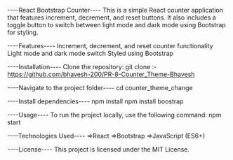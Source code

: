 ----React Bootstrap Counter----
This is a simple React counter application that features increment, decrement, and reset buttons. It also includes a toggle button to switch between light mode and dark mode using Bootstrap for styling.

----Features----
  Increment, decrement, and reset counter functionality
  Light mode and dark mode switch
  Styled using Bootstrap

----Installation----
  Clone the repository:
  git clone :- https://github.com/bhavesh-200/PR-8-Counter_Theme-Bhavesh

----Navigate to the project folder----
  cd counter_theme_change

----Install dependencies----
  npm install
  npm install boostrap

----Usage----
  To run the project locally, use the following command:
  npm start

----Technologies Used----
  =>React
  =>Bootstrap
  =>JavaScript (ES6+)

----License----
  This project is licensed under the MIT License.
